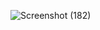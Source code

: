 
![Screenshot (182)](https://user-images.githubusercontent.com/100486080/227411276-cd53fe3e-d4c0-459d-af1f-2da4bf11185d.png)
